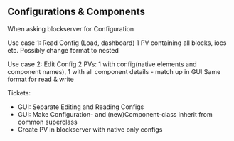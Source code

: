 ## Configurations & Components

When asking blockserver for Configuration

Use case 1:
Read Config (Load, dashboard)
1 PV containing all blocks, iocs etc.
Possibly change format to nested

Use case 2:
Edit Config
2 PVs: 1 with config(native elements and component names), 1 with all component details - match up in GUI
Same format for read & write 

Tickets:
- GUI: Separate Editing and Reading Configs
- GUI: Make Configuration- and (new)Component-class inherit from common superclass
- Create PV in blockserver with native only configs
